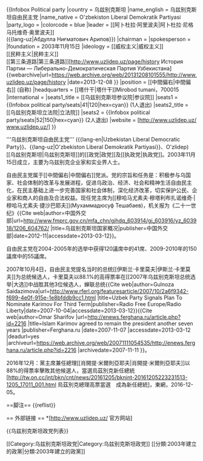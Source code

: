 
{{Infobox Political party
|country = 乌兹别克斯坦
|name_english = 乌兹别克斯坦自由民主党
|name_native = O'zbekiston Liberal Demokratik Partiyasi
|party_logo = 
|colorcode = blue
|leader = [[阿卜杜拉·阿里波夫|阿卜杜拉·尼格马托维奇·奥里波夫]]<br>({{lang-uz|Абдулла Ниғматович Арипов}})
|chairman = 
|spokesperson = 
|foundation = 2003年11月15日
|ideology = [[威权主义|威权主义]]<br>[[民粹主义|民粹主义]]<br>[[第三条道路|第三条道路]]<ref>[http://www.uzlidep.uz/page/history История Партии — Либерально-Демократическая Партия Узбекистана] {{webarchive|url=https://web.archive.org/web/20131208101555/http://www.uzlidep.uz/page/history |date=2013-12-08 }}</ref>
|position = [[中間偏右|中間偏右]] (自称)
|headquarters = [[塔什干|塔什干]]Mirobod tumani，700015 
|international = 
|seats1_title       = [[乌兹别克斯坦参议院|参议院]]
|seats1             = {{Infobox political party/seats|41|120|hex=cyan}} (1人退出)
|seats2_title       = [[乌兹别克斯坦立法院|立法院]]
|seats2             = {{Infobox political party/seats|52|150|hex=cyan}} (2人退出)
|website = [http://www.uzlidep.uz/ www.uzlidep.uz/]
}}

'''乌兹别克斯坦自由民主党''' ({{lang-en|Uzbekistan Liberal Democratic Party}}、{{lang-uz|O'zbekiston Liberal Demokratik Partiyasi}}、O'zlidep) [[乌兹别克斯坦|乌兹别克斯坦]]的[[政党|政党]]及[[执政党|执政党]]。2003年11月15日成立，主要为乌兹别克企业家和实业界人士。

自由民主党属于[[中間偏右|中間偏右]]党派。党的宗旨和任务是：积极参与乌国家、社会体制的改革与发展进程，促进乌政治、经济、社会和精神生活自由民主化，在民主基础上进一步完善国家和社会体制，深化经济改革，切实保护公民、企业家和商人的自由及合法权益。现任党主席为[[穆哈马尤素夫·穆塔利布扎诺维奇·|穆哈马尤素夫·捷沙巴耶夫]](Мухаммадюсуф Тешабаев)，机关报为《二十一世纪》<ref>{{Cite web|author=中国外交部|url=http://www.fmprc.gov.cn/mfa_chn/gjhdq_603914/gj_603916/yz_603918/1206_604762/ |title=乌兹别克斯坦国家概况|publisher=中国外交部|date=2012-11|accessdate=2013-03-12}}</ref>。

自由民主党在2004-2005年的选举中获得120議席中的41席、2009-2010年的150議席中的55議席。

2007年10月4日，自由民主党提名当时的总统[[伊斯兰·卡里莫夫|伊斯兰·卡里莫夫]]为总统候选人，卡里莫夫以88.1%的高得票率在[[2007年乌兹别克斯坦总统选举|大选]]中战胜其他3位候选人，蝉联总统<ref>{{Cite web|author=Gulnoza Saidazimova|url=http://www.rferl.org/featuresarticle/2007/10/2a6f9342-f699-4e0f-915e-1e8bfddb9cc1.html |title=Uzbek Party Signals Plan To Nominate Karimov For Third Term|publisher=Radio Free Europe/Radio Liberty|date=2007-10-04|accessdate=2013-03-12}}</ref><ref name=Sharifov>{{Cite web|author=Omar Sharifov |url=http://enews.ferghana.ru/article.php?id=2216 |title=Islam Karimov agreed to remain the president another seven years |publisher=Ferghana.ru |date=2007-11-07 |accessdate=2013-03-12 |deadurl=yes |archiveurl=https://web.archive.org/web/20071111054535/http://enews.ferghana.ru/article.php?id=2216 |archivedate=2007-11-11 }}</ref>。

2016年12月：黨主席兼任總理[[肖開提·米爾則亞耶夫|肖開提·米爾則亞耶夫]]以88%的得票率擊敗其他候選人，當選烏茲別克新任總統<ref>[http://tw.on.cc/int/bkn/cnt/news/20161205/bknint-20161205223231513-1205_17011_001.html 烏茲別克總理高票當選　成為新任總統]，東網，2016-12-05</ref>。

==脚注==
{{reflist}}

== 外部链接 ==
*[http://www.uzlidep.uz/ 官方网站]

{{乌兹别克斯坦政党列表}}

[[Category:乌兹别克斯坦政党|Category:乌兹别克斯坦政党]]
[[分類:2003年建立的政黨|分類:2003年建立的政黨]]